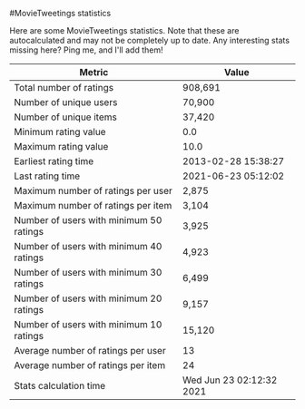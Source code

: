 #MovieTweetings statistics

Here are some MovieTweetings statistics. Note that these are autocalculated and may not be completely up to date. Any interesting stats missing here? Ping me, and I'll add them!

Metric | Value
--- | ---
Total number of ratings                 | 908,691
Number of unique users                  | 70,900
Number of unique items                  | 37,420
Minimum rating value                    | 0.0
Maximum rating value                    | 10.0
Earliest rating time                    | 2013-02-28 15:38:27
Last rating time                        | 2021-06-23 05:12:02
Maximum number of ratings per user      | 2,875
Maximum number of ratings per item      | 3,104
Number of users with minimum 50 ratings | 3,925
Number of users with minimum 40 ratings | 4,923
Number of users with minimum 30 ratings | 6,499
Number of users with minimum 20 ratings | 9,157
Number of users with minimum 10 ratings | 15,120
Average number of ratings per user      | 13
Average number of ratings per item      | 24
Stats calculation time                  | Wed Jun 23 02:12:32 2021


